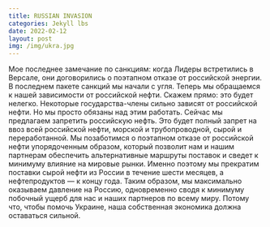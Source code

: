 ```yaml
---
title: RUSSIAN INVASION
categories: Jekyll lbs
date: 2022-02-12
layout: post
img: /img/ukra.jpg
---
```



Мое последнее замечание по санкциям: когда Лидеры встретились в Версале, они договорились о поэтапном отказе от российской энергии. В последнем пакете санкций мы начали с угля. Теперь мы обращаемся к нашей зависимости от российской нефти. Скажем прямо: это будет нелегко. Некоторые государства-члены сильно зависят от российской нефти. Но мы просто обязаны над этим работать. Сейчас мы предлагаем запретить российскую нефть. Это будет полный запрет на ввоз всей российской нефти, морской и трубопроводной, сырой и переработанной. Мы позаботимся о поэтапном отказе от российской нефти упорядоченным образом, который позволит нам и нашим партнерам обеспечить альтернативные маршруты поставок и сведет к минимуму влияние на мировые рынки. Именно поэтому мы прекратим поставки сырой нефти из России в течение шести месяцев, а нефтепродуктов — к концу года. Таким образом, мы максимально оказываем давление на Россию, одновременно сводя к минимуму побочный ущерб для нас и наших партнеров по всему миру. Потому что, чтобы помочь Украине, наша собственная экономика должна оставаться сильной.
